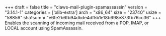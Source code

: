 +++
draft = false
title = "claws-mail-plugin-spamassassin"
version = "3.14.1-1"
categories = ['xlib-extra']
arch = "x86_64"
size = "23740"
usize = "58856"
sha1sum = "e6fe2b6fb94dbde4df5b1e18b698e873fb76cc36"
+++
Enables the scanning of incoming mail received from a POP, IMAP, or LOCAL account using SpamAssassin.